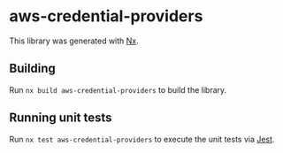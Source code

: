 # aws-credential-providers

This library was generated with [Nx](https://nx.dev).

## Building

Run `nx build aws-credential-providers` to build the library.

## Running unit tests

Run `nx test aws-credential-providers` to execute the unit tests via [Jest](https://jestjs.io).
